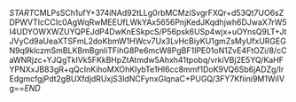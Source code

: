 $START$CMLPsSCh1ufY+374iNAd92tLLg0rbMCMziSvgrFXQr+d53Qt7UO6sZDPWVTIcCCIc0AgWqRwMEEUfLWkYAx5656PnjKedJKqdhjwh6DJwaX7rW5I4UDYOWXWZUYQPEJdP4DwKnESkpcS/P56psk6USp4wjx+uOYnsQ9LT+JtJVyCd9aUeaXTSFmL2doKbmW1HWcv7Ux3LvHcBiyKU1gmZsMyUfxURGEGN9q9klczmSmBLKBmBgnliTFihG8Pe6mcW8PgBF1IPE01oN1ZvE4FtOZi/8/cCaWNRjzc+YJQgTkIVk5FKkBHpZtAtmdw5Ahxh41tpobq/vrkiVBj2E5YQ/KaHFYPNXxJB83gR+qQcInKihoMXOhKIybTe1Hl6cc8mmf1DoK9VQ6Sb6jADZg/IrEdgmcfgjPdt2gBUXfdjdRUxjS3ldNCFynxGlqnaC+PUGQ/3FY7Kfiini9M1WiIVg==$END$